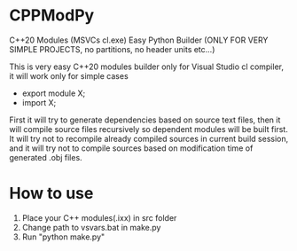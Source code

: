 # CPPModPy
C++20 Modules (MSVCs cl.exe) Easy Python Builder (ONLY FOR VERY SIMPLE PROJECTS, no partitions, no header units etc...)

This is very easy C++20 modules builder only for Visual Studio cl compiler, it will work only for simple cases
- export module X;
- import X;

First it will try to generate dependencies based on source text files, then it will compile source files recursively so dependent modules will be built first.
It will try not to recompile already compiled sources in current build session, and it will try not to compile sources based on modification time of generated .obj files.

# How to use
1. Place your C++ modules(.ixx) in src folder
2. Change path to vsvars.bat in make.py
3. Run "python make.py"
